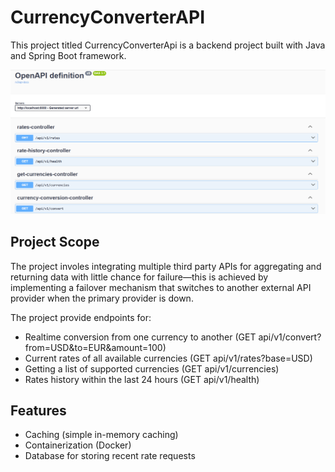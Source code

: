 # CurrencyConverterAPI
This project titled CurrencyConverterApi is a backend project 
built with Java and Spring Boot framework.

![Picture showng openAPI UI interface of the the routes](https://github.com/21Alul21/CurrencyConverterApi/blob/main/Screenshot%202025-10-03%20192917.png)

## Project Scope
The project involes integrating multiple
third party APIs for aggregating and returning data
with little chance for failure—this is achieved by
implementing a failover mechanism that switches to 
another external API provider when the primary provider 
is down.

The project provide endpoints for:
- Realtime conversion from one currency to another (GET api/v1/convert?
from=USD&to=EUR&amount=100)
- Current rates of all available currencies (GET api/v1/rates?base=USD)
- Getting a list of supported currencies (GET api/v1/currencies)
- Rates history within the last 24 hours (GET api/v1/health)

## Features
- Caching (simple in-memory caching)
- Containerization (Docker)
- Database for storing recent rate requests

